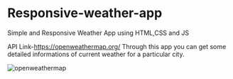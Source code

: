 # Responsive-weather-app

Simple and Responsive Weather App using HTML,CSS and JS

API Link-https://openweathermap.org/
          Through this app you can get some detailed informations of current weather for a particular city.
         
![openweathermap](https://user-images.githubusercontent.com/109681228/180040190-482d974f-5d47-4679-983b-cde0545df3bf.png)
